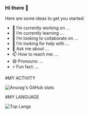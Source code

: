 ### Hi there 👋


Here are some ideas to get you started:

- 🔭 I’m currently working on ...
- 🌱 I’m currently learning ...
- 👯 I’m looking to collaborate on ...
- 🤔 I’m looking for help with ...
- 💬 Ask me about ...
- 📫 How to reach me: ...
- 😄 Pronouns: ...
- ⚡ Fun fact: ...


#MY ACTIVITY

![Anurag's GitHub stats](https://github-readme-stats.vercel.app/api?username=ashkankhodapanah&show_icons=true&theme=radical)

#MY LANGUAGE

![Top Langs](https://github-readme-stats.vercel.app/api/top-langs/?username=ashkankhodapanah&hide_progress=true)
